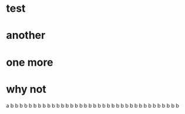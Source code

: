 # test
# another
# one more
# why not
a
b
b
b
b
b
b
b
b
b
b
b
b
b
b
b
b
b
b
b
b
b
b
b
b
b
b
b
b
b
b
b
b
b
b
b
b
b
